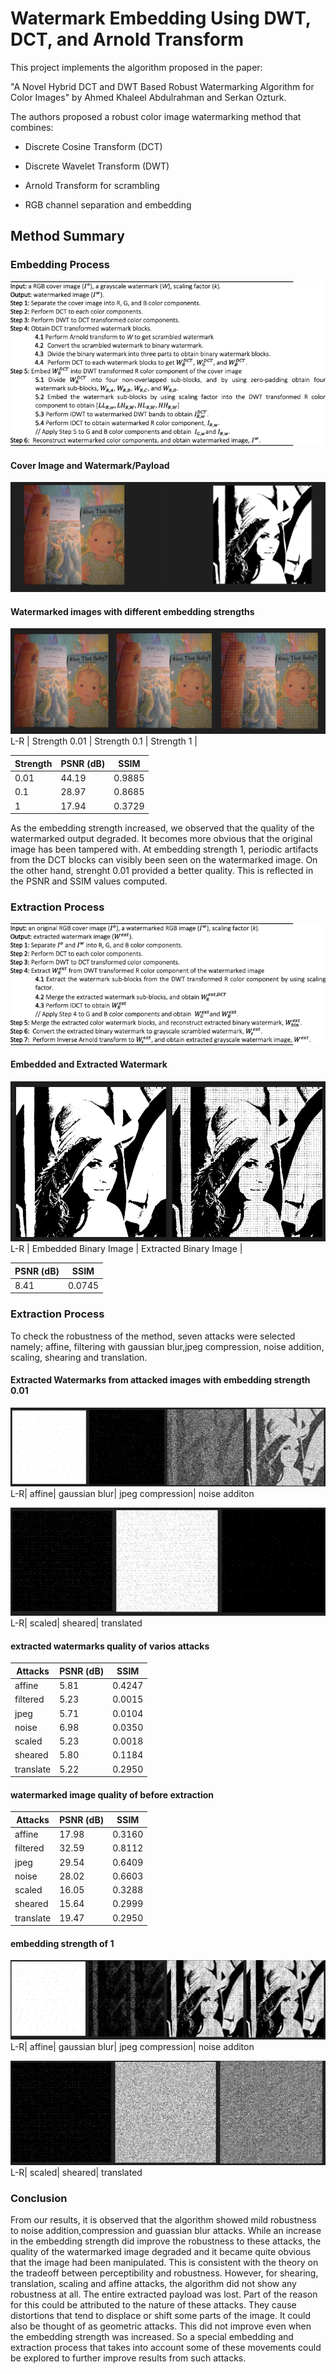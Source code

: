 # Watermark Embedding Using DWT, DCT, and Arnold Transform
This project implements the algorithm proposed in the paper:

"A Novel Hybrid DCT and DWT Based Robust Watermarking Algorithm for Color Images"
by Ahmed Khaleel Abdulrahman and Serkan Ozturk.

The authors proposed a robust color image watermarking method that combines:

* Discrete Cosine Transform (DCT)

* Discrete Wavelet Transform (DWT)

* Arnold Transform for scrambling

* RGB channel separation and embedding

## Method Summary
### Embedding Process
![embedding process](imgs/image-7.png)

#### Cover Image and Watermark/Payload
![coverandpayload](imgs/image-6.png)

#### Watermarked images with different embedding strengths 
![watermarkedimaes](imgs/image-5.png)
L-R | Strength 0.01       | Strength 0.1     | Strength 1      |

| Strength | PSNR (dB) | SSIM    |
|----------|-----------|---------|
| 0.01     | 44.19     | 0.9885  |
| 0.1      | 28.97     | 0.8685  |
| 1        | 17.94     | 0.3729  |

As the embedding strength increased, we observed that the quality of the watermarked output degraded. It becomes more obvious that the original image has been tampered with. At embedding strength 1, periodic artifacts from the DCT blocks can visibly been seen on the watermarked image. On the other hand, strenght 0.01 provided a better quality. This is reflected in the  PSNR and SSIM values computed.  

### Extraction Process
![extraction process](imgs/image-8.png)

#### Embedded and Extracted Watermark
![Embedded and Extracted Watermark](imgs/image-9.png)
L-R | Embedded Binary Image       | Extracted Binary Image    | 

| PSNR (dB) | SSIM    |
|-----------|---------|
| 8.41      | 0.0745  |


### Extraction Process
To check the robustness of the method, seven attacks were selected namely; affine, filtering with gaussian blur,jpeg compression, noise addition, scaling, shearing and translation.

#### Extracted Watermarks from attacked images with embedding strength 0.01
![affine,gaussian,jpeg,noisy](imgs/image-17.png)
L-R| affine| gaussian blur| jpeg compression| noise additon

![scaled,sheared,translated](imgs/image-18.png)
L-R| scaled| sheared| translated

#### extracted watermarks quality of varios attacks
|Attacks   | PSNR (dB) | SSIM    |
|----------|-----------|---------|
| affine   | 5.81      | 0.4247  |
| filtered | 5.23      | 0.0015  |
| jpeg     | 5.71      | 0.0104  |
| noise    | 6.98      | 0.0350  |
| scaled   | 5.23      | 0.0018  |
| sheared  | 5.80      | 0.1184  |
| translate| 5.22      | 0.2950  |
#### watermarked image quality of before extraction
|Attacks   | PSNR (dB)  | SSIM    |
|----------|------------|---------|
| affine   | 17.98      | 0.3160  |
| filtered | 32.59      | 0.8112  |
| jpeg     | 29.54      | 0.6409  |
| noise    | 28.02      | 0.6603  |
| scaled   | 16.05      | 0.3288  |
| sheared  | 15.64      | 0.2999  |
| translate| 19.47      | 0.2950  |

#### embedding strength of 1
![affine,filtered,jpeg,noise](imgs/image-19.png)
L-R| affine| gaussian blur| jpeg compression| noise additon

![scaled,sheared,translated](imgs/image-20.png)
L-R| scaled| sheared| translated

### Conclusion
From our results, it is observed that the algorithm showed mild robustness to noise addition,compression and guassian blur attacks. While an increase in the embedding strength did improve the robustness to these attacks, the quality of the watermarked image degraded and it became quite obvious that the image had been manipulated. This is consistent with the theory on the tradeoff between perceptibility and robustness. However, for  shearing, translation, scaling and affine attacks, the algorithm did not show any robustness at all. The entire extracted payload was lost. Part of the reason for this could be attributed to the nature of these attacks. They cause distortions that tend to displace or shift some parts of the image. It could also be thought of as geometric attacks. This did not improve even when the embedding strength was increased. So a special embedding and extraction process that takes into account some of these movements could be explored to further improve results from such attacks.





